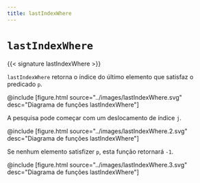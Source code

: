 ```yaml
---
title: lastIndexWhere
---
```


# `lastIndexWhere`

{{< signature lastIndexWhere >}}

`lastIndexWhere` retorna o índice do último elemento que satisfaz o predicado `p`.

@include [figure.html source="../images/lastIndexWhere.svg" desc="Diagrama de funções lastIndexWhere"]

A pesquisa pode começar com um deslocamento de índice `j`.

@include [figure.html source="../images/lastIndexWhere.2.svg" desc="Diagrama de funções lastIndexWhere"]

Se nenhum elemento satisfizer `p`, esta função retornará `-1`.

@include [figure.html source="../images/lastIndexWhere.3.svg" desc="Diagrama de funções lastIndexWhere"]
